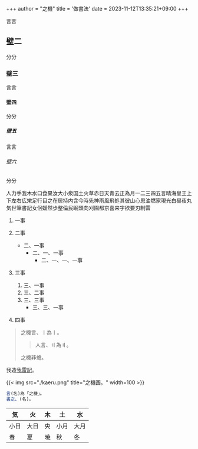 +++
author = "之機"
title = '做書法'
date = 2023-11-12T13:35:21+09:00
+++

言言
## 壁二
分分
### 壁三
言言
#### 壁四
分分
##### 壁五
言言
###### 壁六
分分

人力手我木水口食果汝大小衆国土火草赤日天青去正為月一二三四五言晴海皇王上下左右広栄足行目之在居持内含今時先神雨風飛処其彼山心思油燃家現光白昼夜丸気世筆書記女侶媛然歩整倫民眠頭向刈園都京喜来字欲要刃制雷

1. 一事
1. 二事
    * 二、一事
        * 二、一、一事
            * 二、一、一、一事
            
1. 三事
    1. 三、一事
    1. 三、二事
    1. 三、三事
        * 三、三、一事
1. 四事

>之機言、〡為〡。
>>人言、〢為〢。
>
>之機非蟾。

我造[我雷記](https://kaeru2193.net)。

{{< img src="./kaeru.png" title="之機画。" width=100 >}}

```js
言(名)為「之機」。
書之、(名)。
```

|気|火|木|土|水|
|--|--|--|--|--|
|小日|大日|央|小月|大月|
|春|夏|暁|秋|冬|